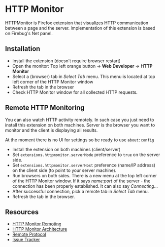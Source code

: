 HTTP Monitor
============

HTTPMonitor is Firefox extension that visualizes HTTP communication between a page and
the server. Implementation of this extension is based on Firebug's Net panel.

Installation
------------
* Install the extension (doesn't require browser restart)
* Open the monitor: Top left orange button -> **Web Developer** -> **HTTP Monitor**
* Select a (browser) tab in *Select Tab* menu. This menu is located at top left corner of the HTTP Monitor window
* Refresh the tab in the browser
* Check HTTP Monitor window for all collected HTTP requests.

Remote HTTP Monitoring
----------------------
You can also watch HTTP activity remotely. In such case you just need to install this extension on both machines. Server is the browser you want to monitor and the client is displaying all results.

At the moment there is no UI for settings so be ready to use `about:config`

* Install the extension on both machines (client/server)
* Set `extensions.httpmonitor.serverMode` preference to `true` on the server side.
* Set `extensions.httpmonitor.serverHost` preference (name/IP address) on the client side (to point to your server machine).
* Run browsers on both sides. There is a new menu at the top left corner of the HTTP Monitor window. If it says *name:port* of the server - the connection has been properly established. It can also say *Connecting...*
* After successful connection, pick a remote tab in *Select Tab* menu.
* Refresh the tab in the browser.

Resources
---------
* [HTTP Monitor Remoting](http://getfirebug.com/wiki/index.php/Net_Panel_Remoting)
* [HTTP Monitor Architecture](http://getfirebug.com/wiki/index.php/Net_Panel_Architecture_Review)
* [Remote Protocol](https://wiki.mozilla.org/Remote_Debugging_Protocol)
* [Issue Tracker](https://wiki.mozilla.org/Remote_Debugging_Protocol)
